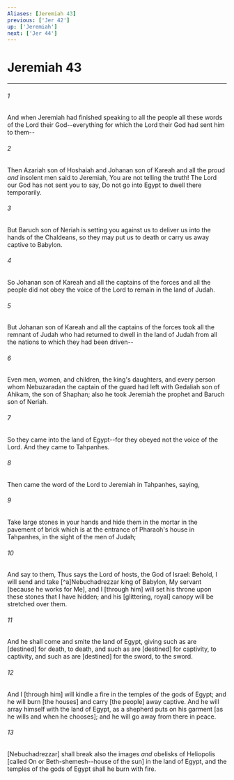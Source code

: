 ```yaml
---
Aliases: [Jeremiah 43]
previous: ['Jer 42']
up: ['Jeremiah']
next: ['Jer 44']
---
```

# Jeremiah 43

***














###### 1 






And when Jeremiah had finished speaking to all the people all these words of the Lord their God--everything for which the Lord their God had sent him to them-- 













###### 2 






Then Azariah son of Hoshaiah and Johanan son of Kareah and all the proud _and_ insolent men said to Jeremiah, You are not telling the truth! The Lord our God has not sent you to say, Do not go into Egypt to dwell there temporarily. 













###### 3 






But Baruch son of Neriah is setting you against us to deliver us into the hands of the Chaldeans, so they may put us to death or carry us away captive to Babylon. 













###### 4 






So Johanan son of Kareah and all the captains of the forces and all the people did not obey the voice of the Lord to remain in the land of Judah. 













###### 5 






But Johanan son of Kareah and all the captains of the forces took all the remnant of Judah who had returned to dwell in the land of Judah from all the nations to which they had been driven-- 













###### 6 






Even men, women, and children, the king's daughters, and every person whom Nebuzaradan the captain of the guard had left with Gedaliah son of Ahikam, the son of Shaphan; also he took Jeremiah the prophet and Baruch son of Neriah. 













###### 7 






So they came into the land of Egypt--for they obeyed not the voice of the Lord. And they came to Tahpanhes. 













###### 8 






Then came the word of the Lord to Jeremiah in Tahpanhes, saying, 













###### 9 






Take large stones in your hands and hide them in the mortar in the pavement of brick which is at the entrance of Pharaoh's house in Tahpanhes, in the sight of the men of Judah; 













###### 10 






And say to them, Thus says the Lord of hosts, the God of Israel: Behold, I will send and take [^a]Nebuchadrezzar king of Babylon, My servant [because he works for Me], and I [through him] will set his throne upon these stones that I have hidden; and his [glittering, royal] canopy will be stretched over them. 













###### 11 






And he shall come and smite the land of Egypt, giving such as are [destined] for death, to death, and such as are [destined] for captivity, to captivity, and such as are [destined] for the sword, to the sword. 













###### 12 






And I [through him] will kindle a fire in the temples of the gods of Egypt; and he will burn [the houses] and carry [the people] away captive. And he will array himself with the land of Egypt, as a shepherd puts on his garment [as he wills and when he chooses]; and he will go away from there in peace. 













###### 13 






[Nebuchadrezzar] shall break also the images _and_ obelisks of Heliopolis [called On or Beth-shemesh--house of the sun] in the land of Egypt, and the temples of the gods of Egypt shall he burn with fire.
